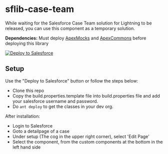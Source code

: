 # sflib-case-team
While waiting for the Salesforce Case Team solution for Lightning to be released, you can use this component as a temporary solution.

**Dependencies:** 
Must deploy [ApexMocks](https://github.com/wimvelzeboer/fflib-apex-mocks-plus) and [ApexCommons](https://github.com/wimvelzeboer/fflib-apex-common-plus) before deploying this library

<a href="https://githubsfdeploy.herokuapp.com?owner=wimvelzeboer&repo=sflib-case-team">
  <img alt="Deploy to Salesforce"
       src="https://raw.githubusercontent.com/afawcett/githubsfdeploy/master/src/main/webapp/resources/img/deploy.png">
</a>


## Setup
Use the "Deploy to Salesforce" button or follow the steps below:
- Clone this repo
- Copy the build.properties.template file into build.properties file and add your salesforce username and password.
- Do `ant deploy` to get the classes in your dev org.


After installation:
- Login to Salesforce
- Goto a detailpage of a case 
- Under setup (The cog in the upper right corner), select 'Edit Page'
- Select the component, from the custom components at the bottom in the left hand side

